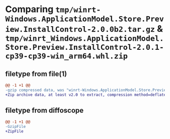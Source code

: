 # Comparing `tmp/winrt-Windows.ApplicationModel.Store.Preview.InstallControl-2.0.0b2.tar.gz` & `tmp/winrt_Windows.ApplicationModel.Store.Preview.InstallControl-2.0.1-cp39-cp39-win_arm64.whl.zip`

## filetype from file(1)

```diff
@@ -1 +1 @@
-gzip compressed data, was "winrt-Windows.ApplicationModel.Store.Preview.InstallControl-2.0.0b2.tar", last modified: Sat Dec  2 18:20:26 2023, max compression
+Zip archive data, at least v2.0 to extract, compression method=deflate
```

## filetype from diffoscope

```diff
@@ -1 +1 @@
-GzipFile
+ZipFile
```

